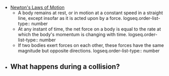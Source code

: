- [Newton's Laws of Motion](https://en.wikipedia.org/wiki/Newton%27s_laws_of_motion)
	- A body remains at rest, or in motion at a constant speed in a straight line, except insofar as it is acted upon by a force.
	  logseq.order-list-type:: number
	- At any instant of time, the net force on a body is equal to the rate at which the body's momentum is changing with time.
	  logseq.order-list-type:: number
	- If two bodies exert forces on each other, these forces have the same magnitude but opposite directions.
	  logseq.order-list-type:: number
- What happens during a collision?
	-